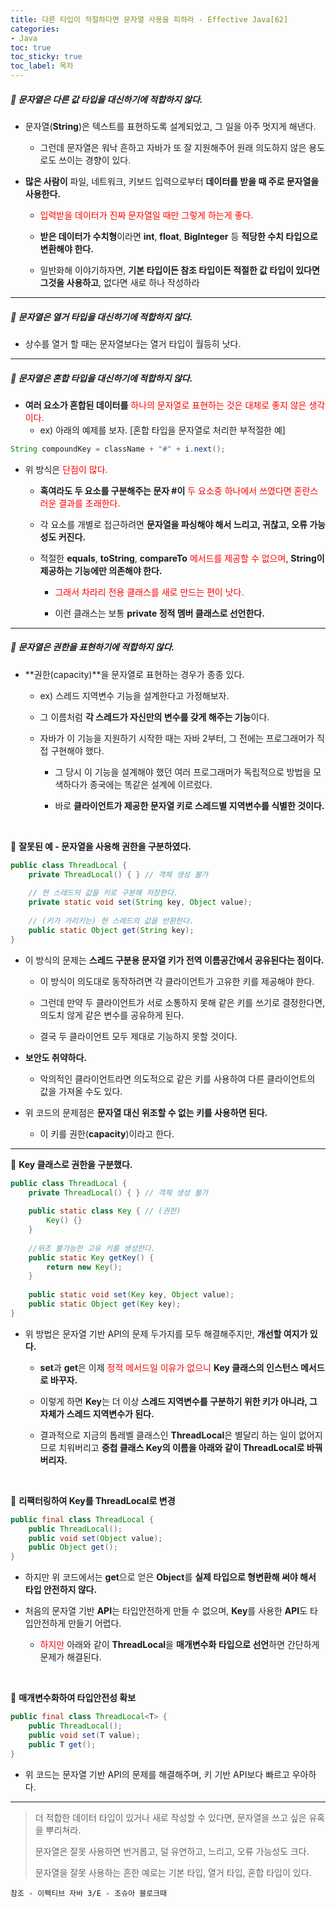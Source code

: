 ```yaml
---
title: 다른 타입이 적절하다면 문자열 사용을 피하라 - Effective Java[62]
categories:
- Java
toc: true
toc_sticky: true
toc_label: 목차
---
```




##### 🔗  문자열은 다른 값 타입을 대신하기에 적합하지 않다.


* 문자열(**String**)은 텍스트를 표현하도록 설계되었고, 그 일을 아주 멋지게 해낸다.


  * 그런데 문자열은 워낙 흔하고 자바가 또 잘 지원해주어 원래 의도하지 않은 용도로도 쓰이는 경향이 있다.

  

* **많은 사람이** 파일, 네트워크, 키보드 입력으로부터 **데이터를 받을 때 주로 문자열을 사용한다.**


  * <span style="color:red;">입력받을 데이터가 진짜 문자열일 때만 그렇게 하는게 좋다.</span>

  


  * **받은 데이터가 수치형**이라면 **int**, **float**, **BigInteger** 등 **적당한 수치 타입으로 변환해야 한다.**

  


  * 일반화해 이야기하자면, **기본 타입이든 참조 타입이든 적절한 값 타입이 있다면 그것을 사용하고**, 없다면 새로 하나 작성하라



<hr>




##### 💎 문자열은 열거 타입을 대신하기에 적합하지 않다.

* 상수를 열거 할 때는 문자열보다는 열거 타입이 월등히 낫다.



<hr>



##### 💎 문자열은 혼합 타입을 대신하기에 적합하지 않다.

* **여러 요소가 혼합된 데이터를** <span style="color:red;">하나의 문자열로 표현하는 것은 대체로 좋지 않은 생각이다.</span>
  * ex) 아래의 예제를 보자. [혼합 타입을 문자열로 처리한 부적절한 예]

```java
String compoundKey = className + "#" + i.next();
```

* 위 방식은 <span style="color:red;">단점이 많다.</span>

  * **혹여라도 두 요소를 구분해주는 문자 #이** <span style="color:red;">두 요소중 하나에서 쓰였다면 혼란스러운 결과를 초래한다.</span>

  

  * 각 요소를 개별로 접근하려면 **문자열을 파싱해야 해서 느리고, 귀찮고, 오류 가능성도 커진다.**

  

  * 적절한 **equals**, **toString**, **compareTo** <span style="color:red;">메서드를 제공할 수 없으며</span>, **String이 제공하는 기능에만 의존해야 한다.**

    * <span style="color:red;">그래서 차라리 전용 클래스를 새로 만드는 편이 낫다.</span>

    

    * 이런 클래스는 보통 **private 정적 멤버 클래스로 선언한다.**



<hr>



##### 💎 문자열은 권한을 표현하기에 적합하지 않다.

* **권한(capacity)**을 문자열로 표현하는 경우가 종종 있다.

  * ex) 스레드 지역변수 기능을 설계한다고 가정해보자.

  

  * 그 이름처럼 **각 스레드가 자신만의 변수를 갖게 해주는 기능**이다.

    

  * 자바가 이 기능을 지원하기 시작한 때는 자바 2부터, 그 전에는 프로그래머가 직접 구현해야 했다.

    * 그 당시 이 기능을 설계해야 했던 여러 프로그래머가 독립적으로 방법을 모색하다가 종국에는 똑같은 설계에 이르렀다.

    

    * 바로 **클라이언트가 제공한 문자열 키로 스레드별 지역변수를 식별한 것이다.**



<br>

💎 **잘못된 예 - 문자열을 사용해 권한을 구분하였다.**

```java
public class ThreadLocal {
    private ThreadLocal() { } // 객체 생성 불가
    
    // 현 스레드의 값을 키로 구분해 저장한다.
    private static void set(String key, Object value);
    
    // (키가 가리키는) 현 스레드의 값을 반환한다.
    public static Object get(String key);
}
```

* 이 방식의 문제는 **스레드 구분용 문자열 키가 전역 이름공간에서 공유된다는 점이다.**

  * 이 방식이 의도대로 동작하려면 각 클라이언트가 고유한 키를 제공해야 한다.

  

  * 그런데 만약 두 클라이언트가 서로 소통하지 못해 같은 키를 쓰기로 결정한다면, 의도치 않게 같은 변수를 공유하게 된다.

  

  * 결국 두 클라이언트 모두 제대로 기능하지 못할 것이다.



* **보안도 취약하다.**
  * 악의적인 클라이언트라면 의도적으로 같은 키를 사용하여 다른 클라이언트의 값을 가져올 수도 있다.



* 위 코드의 문제점은 **문자열 대신 위조할 수 없는 키를 사용하면 된다.**
  * 이 키를 권한(**capacity**)이라고 한다.



<hr>



💎 **Key 클래스로 권한을 구분했다.**

```java
public class ThreadLocal {
	private ThreadLocal() { } // 객체 생성 불가
    
    public static class Key { // (권한)
        Key() {}
    }
    
    //위조 불가능한 고유 키를 생성한다.
    public static Key getKey() {
        return new Key();
    }
    
    public static void set(Key key, Object value);
    public static Object get(Key key);
}
```

* 위 방법은 문자열 기반 API의 문제 두가지를 모두 해결해주지만, **개선할 여지가 있다.**

  * **set**과 **get**은 이제 <span style="color:red;">정적 메서드일 이유가 없으니</span> **Key 클래스의 인스턴스 메서드로 바꾸자.**

  

  * 이렇게 하면 **Key**는 더 이상 **스레드 지역변수를 구분하기 위한 키가 아니라, 그 자체가 스레드 지역변수가 된다.**

    

  * 결과적으로 지금의 톱레벨 클래스인 **ThreadLocal**은 별달리 하는 일이 없어지므로 치워버리고 **중첩 클래스 Key의 이름을 아래와 같이 ThreadLocal로 바꿔버리자.**

<br>



💎 **리팩터링하여 Key를 ThreadLocal로 변경**

```java
public final class ThreadLocal {
    public ThreadLocal();
    public void set(Object value);
    public Object get();
}
```

* 하지만 위 코드에서는 **get**으로 얻은 **Object**를 **실제 타입으로 형변환해 써야 해서 타입 안전하지 않다.**



* 처음의 문자열 기반 **API**는 타입안전하게 만들 수 없으며, **Key**를 사용한 **API**도 타입안전하게 만들기 어렵다.
  * <span style="color:red;">하지만</span> 아래와 같이 **ThreadLocal**을 **매개변수화 타입으로 선언**하면 간단하게 문제가 해결된다.

<br>



💎 **매개변수화하여 타입안전성 확보**

```java
public final class ThreadLocal<T> {
    public ThreadLocal();
    public void set(T value);
    public T get();
}
```

* 위 코드는 문자열 기반 API의 문제를 해결해주며, 키 기반 API보다 빠르고 우아하다.



<hr>



> 더 적합한 데이터 타입이 있거나 새로 작성할 수 있다면, 문자열을 쓰고 싶은 유혹을 뿌리쳐라.
>
> 문자열은 잘못 사용하면 번거롭고, 덜 유연하고, 느리고, 오류 가능성도 크다.
>
> 문자열을 잘못 사용하는 흔한 예로는 기본 타입, 열거 타입, 혼합 타입이 있다.







```
참조 - 이펙티브 자바 3/E - 조슈아 블로크때
```


